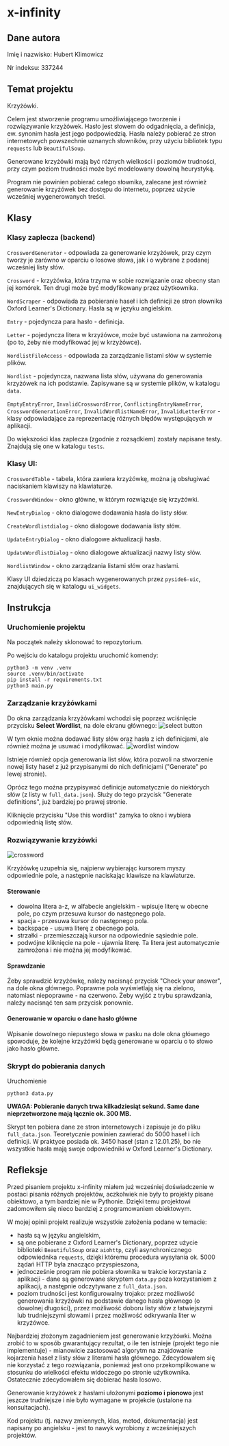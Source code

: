 # x-infinity

## Dane autora
Imię i nazwisko: Hubert Klimowicz

Nr indeksu: 337244

## Temat projektu
Krzyżówki.

Celem jest stworzenie programu umożliwiającego tworzenie i rozwiązywanie krzyżówek. Hasło jest słowem do odgadnięcia, a definicja, ew. synonim hasła jest jego podpowiedzią. Hasła należy pobierać ze stron internetowych powszechnie uznanych słowników, przy użyciu bibliotek
typu `requests` lub `BeautifulSoup`.

Generowane krzyżówki mają być różnych wielkości i poziomów trudności, przy czym poziom trudności może być modelowany dowolną heurystyką.

Program nie powinien pobierać całego słownika, zalecane jest również generowanie krzyżówek bez dostępu do internetu, poprzez użycie
wcześniej wygenerowanych treści.

## Klasy

### Klasy zaplecza (backend)
`CrosswordGenerator` - odpowiada za generowanie krzyżówek, przy czym tworzy je zarówno w oparciu o losowe słowa, jak i o wybrane z podanej
wcześniej listy słów.

`Crossword` - krzyżówka, która trzyma w sobie rozwiązanie oraz obecny stan jej komórek. Ten drugi może być modyfikowany przez użytkownika.

`WordScraper` - odpowiada za pobieranie haseł i ich definicji ze stron słownika Oxford Learner's Dictionary. Hasła są w języku angielskim.

`Entry` - pojedyncza para hasło - definicja.

`Letter` - pojedyncza litera w krzyżówce, może być ustawiona na zamrożoną (po to, żeby nie modyfikować jej w krzyżówce).

`WordlistFileAccess` - odpowiada za zarządzanie listami słów w systemie plików.

`Wordlist` - pojedyncza, nazwana lista słów, używana do generowania krzyżówek na ich podstawie. Zapisywane są w systemie plików, w katalogu `data`.

`EmptyEntryError`, `InvalidCrosswordError`, `ConflictingEntryNameError`, `CrosswordGenerationError`, `InvalidWordlistNameError`, `InvalidLetterError` - 
klasy odpowiadające za reprezentację różnych błędów występujących w aplikacji.

Do większości klas zaplecza (zgodnie z rozsądkiem) zostały napisane testy. Znajdują się one w katalogu `tests`.

### Klasy UI:
`CrosswordTable` - tabela, która zawiera krzyżówkę, można ją obsługiwać naciskaniem klawiszy na klawiaturze.

`CrosswordWindow` - okno główne, w którym rozwiązuje się krzyżówki.

`NewEntryDialog` - okno dialogowe dodawania hasła do listy słów.

`CreateWordlistdialog` - okno dialogowe dodawania listy słów.

`UpdateEntryDialog` - okno dialogowe aktualizacji hasła.

`UpdateWordlistDialog` - okno dialogowe aktualizacji nazwy listy słów.

`WordlistWindow` - okno zarządzania listami słów oraz hasłami.

Klasy UI dziedziczą po klasach wygenerowanych przez `pyside6-uic`, znajdujących się w katalogu `ui_widgets`.

## Instrukcja
### Uruchomienie projektu
Na początek należy sklonować to repozytorium.

Po wejściu do katalogu projektu uruchomić komendy:
```
python3 -m venv .venv
source .venv/bin/activate
pip install -r requirements.txt
python3 main.py
```

### Zarządzanie krzyżówkami
Do okna zarządzania krzyżówkami wchodzi się poprzez wciśnięcie przycisku **Select Wordlist**, na dole ekranu głównego:
![select button](assets/select_button.png)

W tym oknie można dodawać listy słów oraz hasła z ich definicjami, ale również można je usuwać i modyfikować.
![wordlist window](assets/wordlist_window.png)

Istnieje również opcja generowania list słów, która pozwoli na stworzenie nowej listy haseł z już przypisanymi do nich definicjami
("Generate" po lewej stronie).

Oprócz tego można przypisywać definicje automatycznie do niektórych słów (z listy w `full_data.json`). Służy do tego przycisk "Generate definitions", już bardziej po prawej stronie.

Kliknięcie przycisku "Use this wordlist" zamyka to okno i wybiera odpowiednią listę słów.

### Rozwiązywanie krzyżówki
![crossword](assets/crossword.png)

Krzyżówkę uzupełnia się, najpierw wybierając kursorem myszy odpowiednie pole, a następnie naciskając klawisze na klawiaturze.

#### Sterowanie
- dowolna litera a-z, w alfabecie angielskim - wpisuje literę w obecne pole, po czym przesuwa kursor do następnego pola.
- spacja - przesuwa kursor do następnego pola.
- backspace - usuwa literę z obecnego pola.
- strzałki - przemieszczają kursor na odpowiednie sąsiednie pole.
- podwójne kliknięcie na pole - ujawnia literę. Ta litera jest automatycznie zamrożona i nie można jej modyfikować.

#### Sprawdzanie
Żeby sprawdzić krzyżówkę, należy nacisnąć przycisk "Check your answer", na dole okna głównego. Poprawne pola wyświetlają się na zielono, natomiast niepoprawne - na czerwono. Żeby wyjść z trybu sprawdzania, należy nacisnąć ten sam przycisk ponownie.

#### Generowanie w oparciu o dane hasło główne
Wpisanie dowolnego niepustego słowa w pasku na dole okna głównego spowoduje, że kolejne krzyżówki będą generowane w oparciu o to słowo jako hasło główne.

### Skrypt do pobierania danych
Uruchomienie
```
python3 data.py
```

**UWAGA: Pobieranie danych trwa kilkadziesiąt sekund. Same dane nieprzetworzone mają łącznie ok. 300 MB.**

Skrypt ten pobiera dane ze stron internetowych i zapisuje je do pliku `full_data.json`. Teoretycznie powinien zawierać do 5000 haseł i ich definicji. W praktyce posiada ok. 3450 haseł (stan z 12.01.25), bo nie wszystkie hasła mają swoje odpowiedniki w Oxford Learner's Dictionary.

## Refleksje
Przed pisaniem projektu x-infinity miałem już wcześniej doświadczenie w postaci pisania różnych projektów, aczkolwiek nie były to projekty pisane obiektowo, a tym bardziej nie w Pythonie. Dzięki temu projektowi zadomowiłem się nieco bardziej z programowaniem obiektowym.

W mojej opinii projekt realizuje wszystkie założenia podane w temacie:
- hasła są w języku angielskim,
- są one pobierane z Oxford Learner's Dictionary, poprzez użycie biblioteki `BeautifulSoup` oraz `aiohttp`, czyli asynchronicznego odpowiednika `requests`, dzięki któremu procedura wysyłania ok. 5000 żądań HTTP była znacząco przyspieszona,
- jednocześnie program nie pobiera słownika w trakcie korzystania z aplikacji - dane są generowane skryptem `data.py` poza korzystaniem z aplikacji, a następnie odczytywane z `full_data.json`.
- poziom trudności jest konfigurowalny trojako: przez możliwość generowania krzyżówki na podstawie danego hasła głównego (o dowolnej długości), przez możliwość doboru listy słów z łatwiejszymi lub trudniejszymi słowami i przez możliwość odkrywania liter w krzyżówce.

Najbardziej złożonym zagadnieniem jest generowanie krzyżówki. Można zrobić to w sposób gwarantujący rezultat, o ile ten istnieje (projekt tego nie implementuje) - mianowicie zastosować algorytm na znajdowanie kojarzenia haseł z listy słów z literami hasła głównego. Zdecydowałem się nie korzystać z tego rozwiązania, ponieważ jest ono przekomplikowane w stosunku do wielkości efektu widoczego po stronie użytkownika. Ostatecznie zdecydowałem się dobierać hasła losowo.

Generowanie krzyżówek z hasłami ułożonymi **poziomo i pionowo** jest jeszcze trudniejsze i nie było wymagane w projekcie (ustalone na konsultacjach).

Kod projektu (tj. nazwy zmiennych, klas, metod, dokumentacja) jest napisany po angielsku - jest to nawyk wyrobiony z wcześniejszych projektów.
